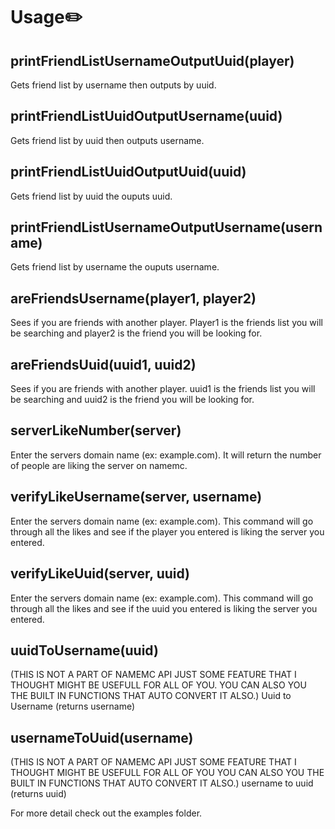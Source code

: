 # Usage✏️

## printFriendListUsernameOutputUuid(player)
Gets friend list by username then outputs by uuid.

## printFriendListUuidOutputUsername(uuid)
Gets friend list by uuid then outputs username.

## printFriendListUuidOutputUuid(uuid)
Gets friend list by uuid the ouputs uuid.

## printFriendListUsernameOutputUsername(username)
Gets friend list by username the ouputs username.

## areFriendsUsername(player1, player2)
Sees if you are friends with another player. Player1 is the friends list you will be searching and player2 is the friend you will be looking for.

## areFriendsUuid(uuid1, uuid2)
Sees if you are friends with another player. uuid1 is the friends list you will be searching and uuid2 is the friend you will be looking for.

## serverLikeNumber(server)
Enter the servers domain name (ex: example.com). It  will return the number of people are liking the server on namemc.

## verifyLikeUsername(server, username)
Enter the servers domain name (ex: example.com). This command will go through all the likes and see if the player you entered is liking the server you entered.

## verifyLikeUuid(server, uuid)
Enter the servers domain name (ex: example.com). This command will go through all the likes and see if the uuid you entered is liking the server you entered.

## uuidToUsername(uuid)
(THIS IS NOT A PART OF NAMEMC API JUST SOME FEATURE THAT I THOUGHT MIGHT BE USEFULL FOR ALL OF YOU. YOU CAN ALSO YOU THE BUILT IN FUNCTIONS THAT AUTO CONVERT IT ALSO.)
Uuid to Username (returns username)

## usernameToUuid(username)
(THIS IS NOT A PART OF NAMEMC API JUST SOME FEATURE THAT I THOUGHT MIGHT BE USEFULL FOR ALL OF YOU YOU CAN ALSO YOU THE BUILT IN FUNCTIONS THAT AUTO CONVERT IT ALSO.)
username to uuid (returns uuid)

For more detail check out the examples folder.
